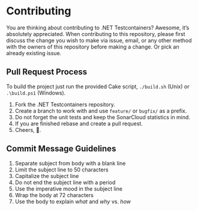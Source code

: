 # Contributing

You are thinking about contributing to .NET Testcontainers? Awesome, it’s absolutely appreciated. When contributing to this repository, please first discuss the change you wish to make via issue, email, or any other method with the owners of this repository before making a change. Or pick an already existing issue.

## Pull Request Process

To build the project just run the provided Cake script, `./build.sh` (Unix) or `.\build.ps1` (Windows).

1. Fork the .NET Testcontainers repository.
2. Create a branch to work with and use `feature/` or `bugfix/` as a prefix.
3. Do not forget the unit tests and keep the SonarCloud statistics in mind.
4. If you are finished rebase and create a pull request.
5. Cheers, :beers:.

## Commit Message Guidelines

1. Separate subject from body with a blank line
2. Limit the subject line to 50 characters
3. Capitalize the subject line
4. Do not end the subject line with a period
5. Use the imperative mood in the subject line
6. Wrap the body at 72 characters
7. Use the body to explain _what_ and _why_ vs. _how_
